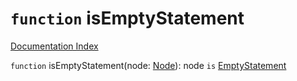 # `function` isEmptyStatement

[Documentation Index](../README.md)

`function` isEmptyStatement(node: [Node](../interface.Node/README.md)): node `is` [EmptyStatement](../interface.EmptyStatement/README.md)